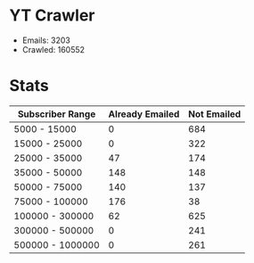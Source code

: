 # YT Crawler
- Emails: 3203
- Crawled: 160552

# Stats
| Subscriber Range  | Already Emailed | Not Emailed |
|-------|-------|-------|
| 5000 - 15000 | 0 | 684 |
| 15000 - 25000 | 0 | 322 |
| 25000 - 35000 | 47 | 174 |
| 35000 - 50000 | 148 | 148 |
| 50000 - 75000 | 140 | 137 |
| 75000 - 100000 | 176 | 38 |
| 100000 - 300000 | 62 | 625 |
| 300000 - 500000 | 0 | 241 |
| 500000 - 1000000 | 0 | 261 |
